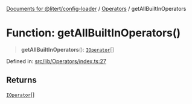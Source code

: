 [Documents for @litert/config-loader](../../index.md) / [Operators](../index.md) / getAllBuiltInOperators

# Function: getAllBuiltInOperators()

> **getAllBuiltInOperators**(): [`IOperator`](../../Declaration/interfaces/IOperator.md)[]

Defined in: [src/lib/Operators/index.ts:27](https://github.com/litert/config-loader.js/blob/master/src/lib/Operators/index.ts#L27)

## Returns

[`IOperator`](../../Declaration/interfaces/IOperator.md)[]
